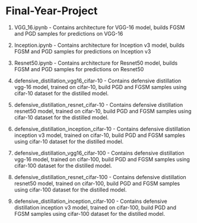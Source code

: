 # Final-Year-Project

1. VGG_16.ipynb - Contains architecture for VGG-16 model, builds FGSM and PGD samples for predictions on VGG-16

2. Inception.ipynb - Contains architecture for Inception v3 model, builds FGSM and PGD samples for predictions on Inception v3

3. Resnet50.ipynb - Contains architecture for Resnet50 model, builds FGSM and PGD samples for predictions on Resnet50

4. defensive_distillation_vgg16_cifar-10 - Contains defensive distillation vgg-16 model, trained on cifar-10, build PGD and FGSM samples using cifar-10 dataset for the distilled model.

5. defensive_distillation_resnet_cifar-10 - Contains defensive distillation resnet50 model, trained on cifar-10, build PGD and FGSM samples using cifar-10 dataset for the distilled model.

6. defensive_distillation_inception_cifar-10 - Contains defensive distillation inception v3 model, trained on cifar-10, build PGD and FGSM samples using cifar-10 dataset for the distilled model.

7. defensive_distillation_vgg16_cifar-100 - Contains defensive distillation vgg-16 model, trained on cifar-100, build PGD and FGSM samples using cifar-100 dataset for the distilled model.

8. defensive_distillation_resnet_cifar-100 - Contains defensive distillation resnet50 model, trained on cifar-100, build PGD and FGSM samples using cifar-100 dataset for the distilled model.

9. defensive_distillation_inception_cifar-100 - Contains defensive distillation inception v3 model, trained on cifar-100, build PGD and FGSM samples using cifar-100 dataset for the distilled model.

